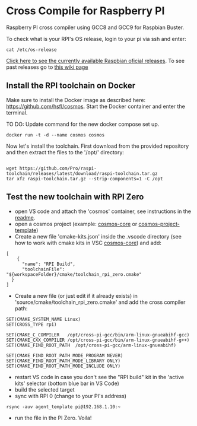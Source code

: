 # Cross Compile for Raspberry PI
Raspberry PI cross compiler using GCC8 and GCC9 for Raspbian Buster.

To check what is your RPI's OS release, login to your pi via ssh and enter:
```
cat /etc/os-release
```

[Click here to see the currently available Raspbian oficial releases]( https://www.raspberrypi.com/software/operating-systems/). To see past releases go to [this wiki page](https://en.wikipedia.org/wiki/Raspberry_Pi_OS) 

## Install the RPI toolchain on Docker
Make sure to install the Docker image as described here: https://github.com/hsfl/cosmos. 
Start the Docker container and enter the terminal.

TO DO: Update command for the new docker compose set up. 
```
docker run -t -d --name cosmos cosmos
```
Now let's install the toolchain. First download from the provided repository and then extract the files to the '/opt/' directory:
```

wget https://github.com/Pro/raspi-toolchain/releases/latest/download/raspi-toolchain.tar.gz
tar xfz raspi-toolchain.tar.gz --strip-components=1 -C /opt
```

## Test the new toolchain with RPI Zero
- open VS code and attach the 'cosmos' container, see instructions in the [readme](https://github.com/hsfl/cosmos).
- open a cosmos project (example: [cosmos-core](https://github.com/hsfl/cosmos-core) or [cosmos-project-template](https://github.com/hsfl/cosmos-project-template))
- Create a new file 'cmake-kits.json' inside the .vscode directory (see how to work with cmake kits in VSC [cosmos-core]( https://vector-of-bool.github.io/docs/vscode-cmake-tools/kits.html)) and add:
```
[
    {
      "name": "RPI Build",
      "toolchainFile": "${workspaceFolder}/cmake/toolchain_rpi_zero.cmake"
  }
]
```
- Create a new file (or just edit if it already exists) in 'source/cmake/toolchain_rpi_zero.cmake' and add the cross compiler path:
```
SET(CMAKE_SYSTEM_NAME Linux)
SET(CROSS_TYPE rpi)

SET(CMAKE_C_COMPILER   /opt/cross-pi-gcc/bin/arm-linux-gnueabihf-gcc)
SET(CMAKE_CXX_COMPILER /opt/cross-pi-gcc/bin/arm-linux-gnueabihf-g++)
SET(CMAKE_FIND_ROOT_PATH  /opt/cross-pi-gcc/arm-linux-gnueabihf)

SET(CMAKE_FIND_ROOT_PATH_MODE_PROGRAM NEVER)
SET(CMAKE_FIND_ROOT_PATH_MODE_LIBRARY ONLY)
SET(CMAKE_FIND_ROOT_PATH_MODE_INCLUDE ONLY)
```
- restart VS code in case you don't see the "RPI build" kit in the 'active kits' selector (bottom blue bar in VS Code)
- build the selected target 
- sync with RPI 0 (change to your PI's address)
```
rsync -auv agent_template pi@192.168.1.10:~
```
- run the file in the PI Zero. Voila!
